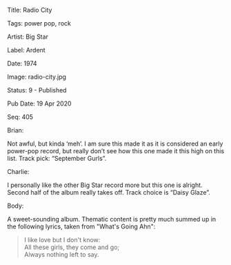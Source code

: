 Title:  Radio City

Tags:   power pop, rock

Artist: Big Star

Label:  Ardent

Date:   1974

Image:  radio-city.jpg

Status: 9 - Published

Pub Date: 19 Apr 2020

Seq:    405

Brian: 

Not awful, but kinda ‘meh’. I am sure this made it as it is considered an early power-pop record, but really don’t see how this one made it this high on this list. Track pick: “September Gurls”.


Charlie: 

I personally like the other Big Star record more but this one is alright. Second half of the album really takes off. Track choice is “Daisy Glaze”.


Body: 

A sweet-sounding album. Thematic content is pretty much summed up in the following lyrics, taken from "What's Going Ahn":

> I like love but I don't know:  
> All these girls, they come and go;  
> Always nothing left to say.

